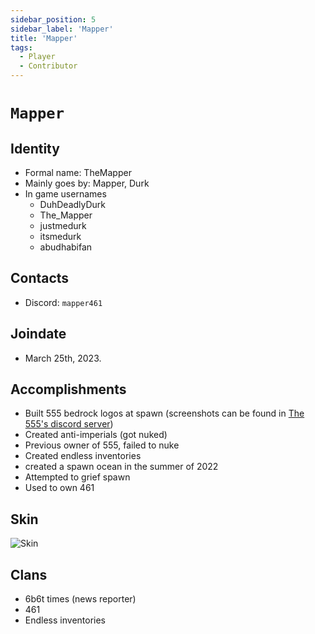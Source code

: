 ```yaml
---
sidebar_position: 5
sidebar_label: 'Mapper'
title: 'Mapper'
tags:
  - Player
  - Contributor
---
```


# `Mapper`

## Identity
* Formal name: TheMapper
* Mainly goes by: Mapper, Durk
* In game usernames
  * DuhDeadlyDurk
  * The_Mapper
  * justmedurk
  * itsmedurk
  * abudhabifan

## Contacts
* Discord: `mapper461`

## Joindate
* March 25th, 2023.

## Accomplishments
* Built 555 bedrock logos at spawn (screenshots can be found in [The 555's discord server](https://dsc.gg/the555))
* Created anti-imperials (got nuked)
* Previous owner of 555, failed to nuke
* Created endless inventories
* created a spawn ocean in the summer of 2022
* Attempted to grief spawn
* Used to own 461

## Skin
![Skin](https://s.namemc.com/3d/skin/body.png?id=b4af04a914e761ee&model=classic&theta=30&phi=21&time=90&width=100&height=200)

## Clans
* 6b6t times (news reporter)
* 461
* Endless inventories
